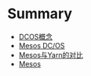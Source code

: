 # Summary

* [DCOS概念](concept.md)
* [Mesos DC/OS](mesos_dcos.md)
* [Mesos与Yarn的对比](mesos_vs_yarn.md)
* [Mesos](mesos.md)

